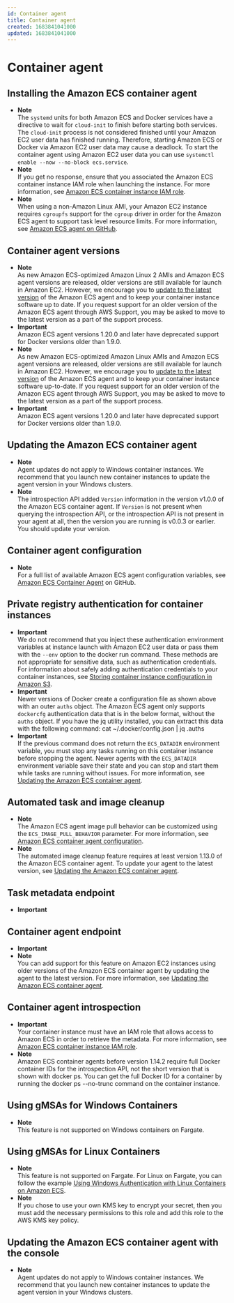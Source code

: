 ```yaml
---
id: Container agent
title: Container agent
created: 1683841041000
updated: 1683841041000
---
```

# Container agent
## Installing the Amazon ECS container agent

- **Note**  
The `systemd` units for both Amazon ECS and Docker services have a directive to wait for `cloud-init` to finish before starting both services\. The `cloud-init` process is not considered finished until your Amazon EC2 user data has finished running\. Therefore, starting Amazon ECS or Docker via Amazon EC2 user data may cause a deadlock\. To start the container agent using Amazon EC2 user data you can use `systemctl enable --now --no-block ecs.service`\.
- **Note**  
If you get no response, ensure that you associated the Amazon ECS container instance IAM role when launching the instance\. For more information, see [Amazon ECS container instance IAM role](instance_IAM_role.md)\.
- **Note**  
When using a non\-Amazon Linux AMI, your Amazon EC2 instance requires `cgroupfs` support for the `cgroup` driver in order for the Amazon ECS agent to support task level resource limits\. For more information, see [Amazon ECS agent on GitHub](https://github.com/aws/amazon-ecs-agent)\.


## Container agent versions

- **Note**  
As new Amazon ECS\-optimized Amazon Linux 2 AMIs and Amazon ECS agent versions are released, older versions are still available for launch in Amazon EC2\. However, we encourage you to [update to the latest version](ecs-agent-update.md) of the Amazon ECS agent and to keep your container instance software up to date\. If you request support for an older version of the Amazon ECS agent through AWS Support, you may be asked to move to the latest version as a part of the support process\.
- **Important**  
Amazon ECS agent versions 1\.20\.0 and later have deprecated support for Docker versions older than 1\.9\.0\.
- **Note**  
As new Amazon ECS\-optimized Amazon Linux AMIs and Amazon ECS agent versions are released, older versions are still available for launch in Amazon EC2\. However, we encourage you to [update to the latest version](ecs-agent-update.md) of the Amazon ECS agent and to keep your container instance software up\-to\-date\. If you request support for an older version of the Amazon ECS agent through AWS Support, you may be asked to move to the latest version as a part of the support process\.
- **Important**  
Amazon ECS agent versions 1\.20\.0 and later have deprecated support for Docker versions older than 1\.9\.0\.


## Updating the Amazon ECS container agent

- **Note**  
Agent updates do not apply to Windows container instances\. We recommend that you launch new container instances to update the agent version in your Windows clusters\.
- **Note**  
The introspection API added `Version` information in the version v1\.0\.0 of the Amazon ECS container agent\. If `Version` is not present when querying the introspection API, or the introspection API is not present in your agent at all, then the version you are running is v0\.0\.3 or earlier\. You should update your version\.


## Container agent configuration

- **Note**  
For a full list of available Amazon ECS agent configuration variables, see [Amazon ECS Container Agent](https://github.com/aws/amazon-ecs-agent/blob/master/README.md) on GitHub\.


## Private registry authentication for container instances

- **Important**  
We do not recommend that you inject these authentication environment variables at instance launch with Amazon EC2 user data or pass them with the `--env` option to the docker run command\. These methods are not appropriate for sensitive data, such as authentication credentials\. For information about safely adding authentication credentials to your container instances, see [Storing container instance configuration in Amazon S3](ecs-agent-config.md#ecs-config-s3)\.
- **Important**  
Newer versions of Docker create a configuration file as shown above with an outer `auths` object\. The Amazon ECS agent only supports `dockercfg` authentication data that is in the below format, without the `auths` object\. If you have the jq utility installed, you can extract this data with the following command: cat \~/\.docker/config\.json \| jq \.auths
- **Important**  
If the previous command does not return the `ECS_DATADIR` environment variable, you must stop any tasks running on this container instance before stopping the agent\. Newer agents with the `ECS_DATADIR` environment variable save their state and you can stop and start them while tasks are running without issues\. For more information, see [Updating the Amazon ECS container agent](ecs-agent-update.md)\.


## Automated task and image cleanup

- **Note**  
The Amazon ECS agent image pull behavior can be customized using the `ECS_IMAGE_PULL_BEHAVIOR` parameter\. For more information, see [Amazon ECS container agent configuration](ecs-agent-config.md)\.
- **Note**  
The automated image cleanup feature requires at least version 1\.13\.0 of the Amazon ECS container agent\. To update your agent to the latest version, see [Updating the Amazon ECS container agent](ecs-agent-update.md)\.


## Task metadata endpoint

- **Important**


## Container agent endpoint

- **Important**
- **Note**  
You can add support for this feature on Amazon EC2 instances using older versions of the Amazon ECS container agent by updating the agent to the latest version\. For more information, see [Updating the Amazon ECS container agent](ecs-agent-update.md)\.


## Container agent introspection

- **Important**  
Your container instance must have an IAM role that allows access to Amazon ECS in order to retrieve the metadata\. For more information, see [Amazon ECS container instance IAM role](instance_IAM_role.md)\.
- **Note**  
Amazon ECS container agents before version 1\.14\.2 require full Docker container IDs for the introspection API, not the short version that is shown with docker ps\. You can get the full Docker ID for a container by running the docker ps \-\-no\-trunc command on the container instance\.


## Using gMSAs for Windows Containers

- **Note**  
This feature is not supported on Windows containers on Fargate\.


## Using gMSAs for Linux Containers

- **Note**  
This feature is not supported on Fargate\. For Linux on Fargate, you can follow the example [Using Windows Authentication with Linux Containers on Amazon ECS](http://aws.amazon.com/blogs/containers/using-windows-authentication-with-linux-containers-on-amazon-ecs/)\.
- **Note**  
If you chose to use your own KMS key to encrypt your secret, then you must add the necessary permissions to this role and add this role to the AWS KMS key policy\.


## Updating the Amazon ECS container agent with the console

- **Note**  
Agent updates do not apply to Windows container instances\. We recommend that you launch new container instances to update the agent version in your Windows clusters\.

